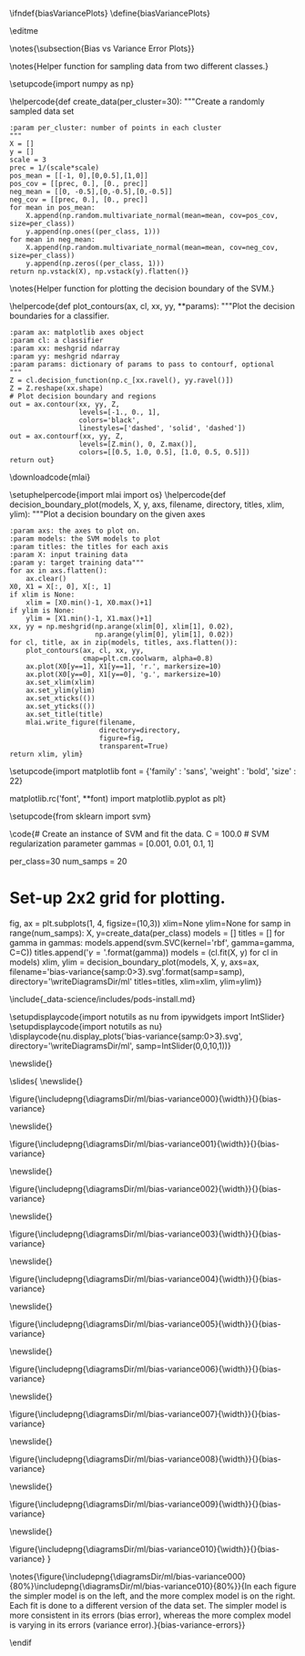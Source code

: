 \ifndef{biasVariancePlots}
\define{biasVariancePlots}

\editme

\notes{\subsection{Bias vs Variance Error Plots}}

\notes{Helper function for sampling data from two different classes.}

\setupcode{import numpy as np}

\helpercode{def create_data(per_cluster=30):
    """Create a randomly sampled data set
    
    :param per_cluster: number of points in each cluster
    """
    X = []
    y = []
    scale = 3
    prec = 1/(scale*scale)
    pos_mean = [[-1, 0],[0,0.5],[1,0]]
    pos_cov = [[prec, 0.], [0., prec]]
    neg_mean = [[0, -0.5],[0,-0.5],[0,-0.5]]
    neg_cov = [[prec, 0.], [0., prec]]
    for mean in pos_mean:
        X.append(np.random.multivariate_normal(mean=mean, cov=pos_cov, size=per_class))
        y.append(np.ones((per_class, 1)))
    for mean in neg_mean:
        X.append(np.random.multivariate_normal(mean=mean, cov=neg_cov, size=per_class))
        y.append(np.zeros((per_class, 1)))
    return np.vstack(X), np.vstack(y).flatten()}
		
\notes{Helper function for plotting the decision boundary of the SVM.}

\helpercode{def plot_contours(ax, cl, xx, yy, **params):
    """Plot the decision boundaries for a classifier.

    :param ax: matplotlib axes object
    :param cl: a classifier
    :param xx: meshgrid ndarray
    :param yy: meshgrid ndarray
    :param params: dictionary of params to pass to contourf, optional
    """
    Z = cl.decision_function(np.c_[xx.ravel(), yy.ravel()])
    Z = Z.reshape(xx.shape)
	# Plot decision boundary and regions
    out = ax.contour(xx, yy, Z, 
	                 levels=[-1., 0., 1], 
	                 colors='black', 
	                 linestyles=['dashed', 'solid', 'dashed'])
	out = ax.contourf(xx, yy, Z, 
                     levels=[Z.min(), 0, Z.max()], 
                     colors=[[0.5, 1.0, 0.5], [1.0, 0.5, 0.5]])
    return out}

\downloadcode{mlai}


\setuphelpercode{import mlai
import os}
\helpercode{def decision_boundary_plot(models, X, y, axs, filename, directory, titles, xlim, ylim):
    """Plot a decision boundary on the given axes
    
    :param axs: the axes to plot on.
    :param models: the SVM models to plot
    :param titles: the titles for each axis
    :param X: input training data
    :param y: target training data"""
    for ax in axs.flatten():
        ax.clear()
    X0, X1 = X[:, 0], X[:, 1]
    if xlim is None:
        xlim = [X0.min()-1, X0.max()+1]
    if ylim is None:
        ylim = [X1.min()-1, X1.max()+1]
    xx, yy = np.meshgrid(np.arange(xlim[0], xlim[1], 0.02),
                         np.arange(ylim[0], ylim[1], 0.02))
    for cl, title, ax in zip(models, titles, axs.flatten()):
        plot_contours(ax, cl, xx, yy,
                      cmap=plt.cm.coolwarm, alpha=0.8)
        ax.plot(X0[y==1], X1[y==1], 'r.', markersize=10)
        ax.plot(X0[y==0], X1[y==0], 'g.', markersize=10)
        ax.set_xlim(xlim)
        ax.set_ylim(ylim)
        ax.set_xticks(())
        ax.set_yticks(())
        ax.set_title(title)
        mlai.write_figure(filename,
                          directory=directory,
                          figure=fig,
                          transparent=True)
    return xlim, ylim}


\setupcode{import matplotlib
font = {'family' : 'sans',
        'weight' : 'bold',
        'size'   : 22}

matplotlib.rc('font', **font)
import matplotlib.pyplot as plt}


\setupcode{from sklearn import svm}

\code{# Create an instance of SVM and fit the data. 
C = 100.0  # SVM regularization parameter
gammas = [0.001, 0.01, 0.1, 1]


per_class=30
num_samps = 20
# Set-up 2x2 grid for plotting.
fig, ax = plt.subplots(1, 4, figsize=(10,3))
xlim=None
ylim=None
for samp in range(num_samps):
    X, y=create_data(per_class)
    models = []
    titles = []
    for gamma in gammas:
        models.append(svm.SVC(kernel='rbf', gamma=gamma, C=C))
        titles.append('$\gamma={}$'.format(gamma))
    models = (cl.fit(X, y) for cl in models)
    xlim, ylim = decision_boundary_plot(models, X, y, 
                           axs=ax, 
                           filename='bias-variance{samp:0>3}.svg'.format(samp=samp), 
						   directory='\writeDiagramsDir/ml'
                           titles=titles,
                          xlim=xlim,
                          ylim=ylim)}

\include{_data-science/includes/pods-install.md}


\setupdisplaycode{import notutils as nu
from ipywidgets import IntSlider}
\setupdisplaycode{import notutils as nu}
\displaycode{nu.display_plots('bias-variance{samp:0>3}.svg', 
                            directory='\writeDiagramsDir/ml', 
						    samp=IntSlider(0,0,10,1))}
							
\newslide{}


<!--\slides{
\define{width}{80%} 
\define{animationName}{bias-variance-plots}
\startanimation{\animationName}{0}{10} 
\newframe{\includepng{\diagramsDir/ml/bias-variance000}{\width}}{\animationName}
\newframe{\includepng{\diagramsDir/ml/bias-variance001}{\width}}{\animationName}
\newframe{\includepng{\diagramsDir/ml/bias-variance002}{\width}}{\animationName}
\newframe{\includepng{\diagramsDir/ml/bias-variance003}{\width}}{\animationName}
\newframe{\includepng{\diagramsDir/ml/bias-variance004}{\width}}{\animationName}
\newframe{\includepng{\diagramsDir/ml/bias-variance005}{\width}}{\animationName}
\newframe{\includepng{\diagramsDir/ml/bias-variance006}{\width}}{\animationName}
\newframe{\includepng{\diagramsDir/ml/bias-variance007}{\width}}{\animationName}
\newframe{\includepng{\diagramsDir/ml/bias-variance008}{\width}}{\animationName}
\newframe{\includepng{\diagramsDir/ml/bias-variance009}{\width}}{\animationName}
\newframe{\includepng{\diagramsDir/ml/bias-variance010}{\width}}{\animationName}

\endanimation
\caption{simple models on left complex models on right}
}-->

\slides{
\newslide{}

\figure{\includepng{\diagramsDir/ml/bias-variance000}{\width}}{}{bias-variance}

\newslide{}

\figure{\includepng{\diagramsDir/ml/bias-variance001}{\width}}{}{bias-variance}

\newslide{}

\figure{\includepng{\diagramsDir/ml/bias-variance002}{\width}}{}{bias-variance}

\newslide{}

\figure{\includepng{\diagramsDir/ml/bias-variance003}{\width}}{}{bias-variance}

\newslide{}

\figure{\includepng{\diagramsDir/ml/bias-variance004}{\width}}{}{bias-variance}

\newslide{}

\figure{\includepng{\diagramsDir/ml/bias-variance005}{\width}}{}{bias-variance}

\newslide{}

\figure{\includepng{\diagramsDir/ml/bias-variance006}{\width}}{}{bias-variance}

\newslide{}

\figure{\includepng{\diagramsDir/ml/bias-variance007}{\width}}{}{bias-variance}

\newslide{}

\figure{\includepng{\diagramsDir/ml/bias-variance008}{\width}}{}{bias-variance}

\newslide{}

\figure{\includepng{\diagramsDir/ml/bias-variance009}{\width}}{}{bias-variance}

\newslide{}

\figure{\includepng{\diagramsDir/ml/bias-variance010}{\width}}{}{bias-variance}
}

\notes{\figure{\includepng{\diagramsDir/ml/bias-variance000}{80%}\includepng{\diagramsDir/ml/bias-variance010}{80%}}{In each figure the simpler model is on the left, and the more complex model is on the right. Each fit is done to a different version of the data set. The simpler model is more consistent in its errors (bias error), whereas the more complex model is varying in its errors (variance error).}{bias-variance-errors}}

\endif
